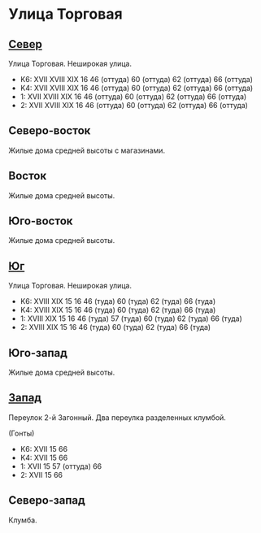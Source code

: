 # Улица Торговая

## [Север](./10460070.md)

Улица Торговая.
Неширокая улица.

* K6:   XVII    XVIII   XIX
        16  46 (оттуда) 60 (оттуда) 62 (оттуда) 66 (оттуда)
* K4:   XVII    XVIII   XIX
        16  46 (оттуда) 60 (оттуда) 62 (оттуда) 66 (оттуда)
* 1:    XVII    XVIII   XIX
        16  46 (оттуда) 60 (оттуда) 62 (оттуда) 66 (оттуда)
* 2:    XVII    XVIII   XIX
        16  46 (оттуда) 60 (оттуда) 62 (оттуда) 66 (оттуда)

## Северо-восток

Жилые дома средней высоты с магазинами.

## Восток

Жилые дома средней высоты.

## Юго-восток

Жилые дома средней высоты.

## [Юг](./10445090.md)

Улица Торговая.
Неширокая улица.

* K6:   XVIII   XIX
        15  16  46 (туда)   60 (туда)   62 (туда)   66 (туда)
* K4:   XVIII   XIX
        15  16  46 (туда)   60 (туда)   62 (туда)   66 (туда)
* 1:    XVIII   XIX
        15  16  46 (туда)   57 (туда)   60 (туда)   62 (туда)   66 (туда)
* 2:    XVIII   XIX
        15  16  46 (туда)   60 (туда)   62 (туда)   66 (туда)

## Юго-запад

Жилые дома средней высоты.

## [Запад](./10450075.md)

Переулок 2-й Загонный.
Два переулка разделенных клумбой.

(Гонты)

* K6:   XVII
        15  66
* K4:   XVII
        15  66
* 1:    XVII
        15  57 (оттуда) 66
* 2:    XVII
        15  66

## Северо-запад

Клумба.
